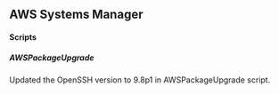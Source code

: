 ## AWS Systems Manager

#### Scripts

##### AWSPackageUpgrade

Updated the OpenSSH version to 9.8p1 in AWSPackageUpgrade script.
